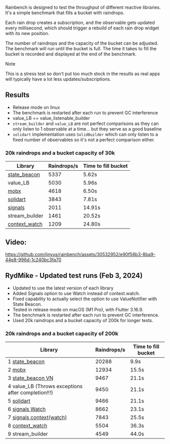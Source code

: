 Rainbench is designed to test the throughput of different reactive libraries. It's a simple benchmark that fills a bucket with raindrops.

Each rain drop creates a subscription, and the observable gets updated every millisecond,
which should trigger a rebuild of each rain drop widget with its new position.

The number of raindrops and the capacity of the bucket can be adjusted. The benchmark will run until the bucket is full. The time it takes to fill the bucket is recorded and displayed at the end of the benchmark.

> [!NOTE]  
> This is a stress test so don't put too much stock in the results as real apps will typically have a lot less updates/subscriptions.

## Results

-   Release mode on linux
-   The benchmark is restarted after each run to prevent GC interference
-   value_LB == value_listenable_builder
-   `stream_builder` and `value_LB` are not perfect comparisons as they can only listen to 1 observable at a time... but they serve as a good baseline
-   `solidart` implementation uses `SolidBuilder` which can only listen to a fixed number of observables so it's not a perfect comparison either.

### 20k raindrops and a bucket capacity of 30k

| Library                                                 | Raindrops/s | Time to fill bucket |
|---------------------------------------------------------|-------------|---------------------|
| [state_beacon](https://pub.dev/packages/state_beacon)   | 5337        | 5.62s               |
| value_LB                                                | 5030        | 5.96s               |
| [mobx](https://pub.dev/packages/flutter_mobx)           | 4618        | 6.50s               |
| [solidart](https://pub.dev/packages/solidart)           | 3843        | 7.81s               |
| [signals](https://pub.dev/packages/signals)             | 2011        | 14.91s              |
| stream_builder                                          | 1461        | 20.52s              |
| [context_watch](https://pub.dev/packages/context_watch) | 1209        | 24.80s              |

## Video:

https://github.com/jinyus/rainbench/assets/30532952/e90f56b3-8ba9-44e8-996d-1c240bc3fa70

## RydMike - Updated test runs (Feb 3, 2024)

- Updated to use the latest version of each library
- Added Signals option to use Watch instead of context.watch.
- Fixed capability to actually select the option to use ValueNotifier with State Beacon.
- Tested in release mode on macOS (M1 Pro), with Flutter 3.16.9.
- The benchmark is restarted after each run to prevent GC interference.
- Used 20k raindrops and a bucket capacity of 200k for longer tests.

### 20k raindrops and a bucket capacity of 200k

| Library                                                      | Raindrops/s | Time to fill bucket |
|--------------------------------------------------------------|-------------|---------------------|
| 1 [state_beacon](https://pub.dev/packages/state_beacon)      | 20288       | 9.9s                |
| 2 [mobx](https://pub.dev/packages/flutter_mobx)              | 12934       | 15.5s               |
| 3 [state_beacon VN](https://pub.dev/packages/state_beacon)   | 9467        | 21.1s               |
| 4 value_LB (Throws exceptions after completion!!!)           | 9450        | 21.1s               |
| 5 [solidart](https://pub.dev/packages/solidart)              | 9466        | 21.1s               |
| 6 [signals Watch](https://pub.dev/packages/signals)          | 8662        | 23.1s               |
| 7 [signals context(watch)](https://pub.dev/packages/signals) | 7843        | 25.5s               |
| 8 [context_watch](https://pub.dev/packages/context_watch)    | 5504        | 36.3s               |
| 9 stream_builder                                             | 4549        | 44.0s               |
